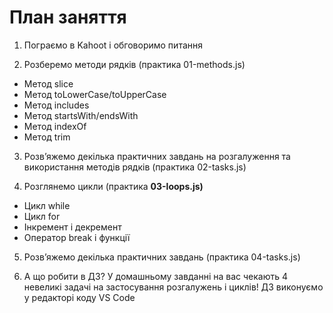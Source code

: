 # План заняття

1. Пограємо в Kahoot і обговоримо питання

2. Розберемо методи рядків (практика 01-methods.js)
- Метод slice
- Метод toLowerCase/toUpperCase
- Метод includes
- Метод startsWith/endsWith
- Метод indexOf
- Метод trim

3. Розв’яжемо декілька практичних завдань на розгалуження та використання методів рядків (практика 02-tasks.js)

4. Розглянемо цикли (практика **03-loops.js)**
- Цикл while
- Цикл for
- Інкремент і декремент
- Оператор break і функції

5. Розв’яжемо декілька практичних завдань (практика 04-tasks.js)

6. А що робити в ДЗ? У домашньому завданні на вас чекають 4 невеликі задачі на застосування розгалужень і циклів! ДЗ виконуємо у редакторі коду VS Code
